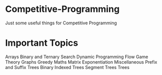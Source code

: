 # Competitive-Programming
Just some useful things for Competitive Programming

# Important Topics

Arrays
Binary and Ternary Search
Dynamic Programming
Flow
Game Theory
Graphs
Greedy
Maths
Matrix Exponentiation
Miscellaneous
Prefix and Suffix Trees
Binary Indexed Trees
Segment Trees
Trees
